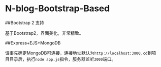 N-blog-Bootstrap-Based
======================

##Bootstrap 2 支持

基于Bootstrap2，界面美化，非常精致。

##Express+EJS+MongoDB

请事先确定MongoDB可连接，连接地址默认为`http://localhost:3000`, `cd`到项目目录后，执行`node app.js`指令，服务器监听`3000`端口。


